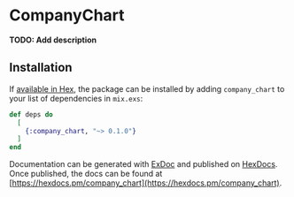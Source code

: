 # CompanyChart

**TODO: Add description**

## Installation

If [available in Hex](https://hex.pm/docs/publish), the package can be installed
by adding `company_chart` to your list of dependencies in `mix.exs`:

```elixir
def deps do
  [
    {:company_chart, "~> 0.1.0"}
  ]
end
```

Documentation can be generated with [ExDoc](https://github.com/elixir-lang/ex_doc)
and published on [HexDocs](https://hexdocs.pm). Once published, the docs can
be found at [https://hexdocs.pm/company_chart](https://hexdocs.pm/company_chart).

